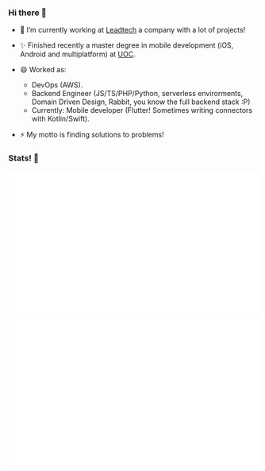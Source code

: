 ### Hi there 👋

- 🔭 I’m currently working at [Leadtech](https://leadtech.com/) a company with a lot of projects! 

- ✨ Finished recently a master degree in mobile development (iOS, Android and multiplatform) at [UOC](https://www.uoc.edu/portal/en/index.html).

- 😄 Worked as:
  - DevOps (AWS). 
  - Backend Engineer (JS/TS/PHP/Python, serverless envirorments, Domain Driven Design, Rabbit, you know the full backend stack :P)
  - Currently: Mobile developer (Flutter! Sometimes writing connectors with Kotlin/Swift).

- ⚡ My motto is finding solutions to problems!

### Stats! 🔭

![](https://github.com/sdurban/github-stats/blob/master/generated/overview.svg)
![](https://github.com/sdurban/github-stats/blob/master/generated/languages.svg)
